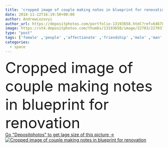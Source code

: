 ```yaml
---
title: 'cropped image of couple making notes in blueprint for renovation '
date: 2018-11-22T16:19:50+00:00
author: AndrewLozovyi
author_url: https://depositphotos.com/portfolio-13193658.html?ref=64678756
image: https://st4.depositphotos.com/thumbs/13193658/image/22703/227037236/api_thumb_450.jpg?forcejpeg=true
type: "post"
tags: ['female' ,'people' ,'affectionate' ,'friendship' ,'male' ,'man' ,'indoor' ,'home' ,'couple' ,'woman' ,'together' ,'togetherness' ,'repair' ,'attractive' ,'casual' ,'handsome' ,'closeness' ,'renovation' ,'write' ,'apartments' ,'relationship' ,'blueprint' ,'boyfriend' ,'girlfriend' ,'relocation' ,'redecorating' ,'copy space' ,'new home' ,'young adult' ,'Making Notes' ,'partial view' ,'cropped image' ]
categories: 
  - space
---
```

<div aling="center">
            <font size="60"> Cropped image of couple making notes in blueprint for renovation</font>   
</div>
<div>
    <a href='https://st4.depositphotos.com/thumbs/13193658/image/22703/227037236/api_thumb_450.jpg?forcejpeg=true?ref=64678756' target=_blank > Go "Depositphotos" to get lage size of this picture ->
        <img href='https://st4.depositphotos.com/thumbs/13193658/image/22703/227037236/api_thumb_450.jpg?forcejpeg=true?ref=64678756' src='https://st4.depositphotos.com/13193658/22703/i/950/depositphotos_227037236-stock-photo-cropped-image-couple-making-notes.jpg?forcejpeg=true' alt='Cropped image of couple making notes in blueprint for renovation' >
    </a>
</div>
